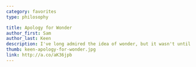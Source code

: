 ```yaml
---
category: favorites
type: philosophy

title: Apology for Wonder
author_first: Sam
author_last: Keen
description: I've long admired the idea of wonder, but it wasn't until I read Keen's Apology (he uses the antiquated sense of the word, meaning "a defense") that I understood what wonder is and why I admire it. And I'm still not sure that I do. But Keen's work goes a long way toward showing the place of wonder in everyday life and all that would threaten our experience of its fullness.
thumb: keen-apology-for-wonder.jpg
link: http://a.co/aK36jpb
---
```


